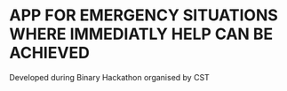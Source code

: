 # APP FOR EMERGENCY SITUATIONS WHERE IMMEDIATLY HELP CAN BE ACHIEVED

Developed during Binary Hackathon organised by CST 

